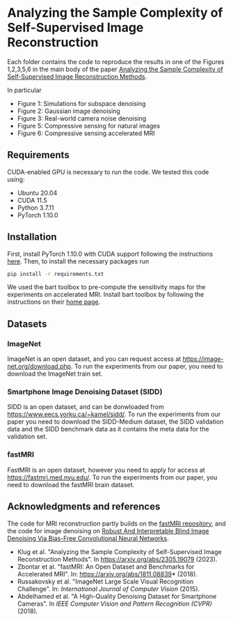 # Analyzing the Sample Complexity of Self-Supervised Image Reconstruction

Each folder contains the code to reproduce the results in one of the Figures 1,2,3,5,6 in the main body of the paper [Analyzing the Sample Complexity of Self-Supervised Image Reconstruction Methods](https://arxiv.org/abs/2305.19079).

In particular
- Figure 1: Simulations for subspace denoising
- Figure 2: Gaussian image denoising
- Figure 3: Real-world camera noise denoising
- Figure 5: Compressive sensing for natural images
- Figure 6: Compressive sensing accelerated MRI

## Requirements
CUDA-enabled GPU is necessary to run the code. We tested this code using:
- Ubuntu 20.04
- CUDA 11.5
- Python 3.7.11
- PyTorch 1.10.0

## Installation
First, install PyTorch 1.10.0 with CUDA support following the instructions [here](https://pytorch.org/get-started/previous-versions/).
Then, to install the necessary packages run
```bash
pip install -r requirements.txt
```
We used the bart toolbox to pre-compute the sensitivity maps for the experiments on accelerated MRI. Install bart toolbox by following the instructions on their [home page](https://mrirecon.github.io/bart/).

## Datasets
### ImageNet
ImageNet is an open dataset, and you can request access at https://image-net.org/download.php. To run the experiments from our paper, you need to download the ImageNet train set.

### Smartphone Image Denoising Dataset (SIDD)
SIDD is an open dataset, and can be donwloaded from https://www.eecs.yorku.ca/~kamel/sidd/. To run the experiments from our paper you need to download the SIDD-Medium dataset, the SIDD validation data and the SIDD benchmark data as it contains the meta data for the validation set.

### fastMRI
FastMRI is an open dataset, however you need to apply for access at https://fastmri.med.nyu.edu/. To run the experiments from our paper, you need to download the fastMRI brain dataset.

## Acknowledgments and references
The code for MRI reconstruction partly builds on the [fastMRI repository]( https://github.com/facebookresearch/fastMRI), and the code for image denoising on [Robust And Interpretable Blind Image Denoising Via Bias-Free Convolutional Neural Networks](https://github.com/LabForComputationalVision/bias_free_denoising).

- Klug et al. "Analyzing the Sample Complexity of Self-Supervised Image Reconstruction Methods". In https://arxiv.org/abs/2305.19079 (2023).
- Zbontar et al. "fastMRI: An Open Dataset and Benchmarks for Accelerated MRI". In: https://arxiv.org/abs/1811.08839* (2018).
- Russakovsky et al. "ImageNet Large Scale Visual Recognition Challenge". In: *International Journal of Computer Vision* (2015).
- Abdelhamed et al. "A High-Quality Denoising Dataset for Smartphone Cameras". In *IEEE Computer Vision and Pattern Recognition (CVPR)* (2018).

